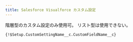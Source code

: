 ```yaml
---
title: Salesforce Visualforce カスタム設定
---
```


階層型のカスタム設定のみ使用可。
リスト型は使用できない。

```
{!$Setup.CustomSettingName__c.CustomFieldName__c}
```

